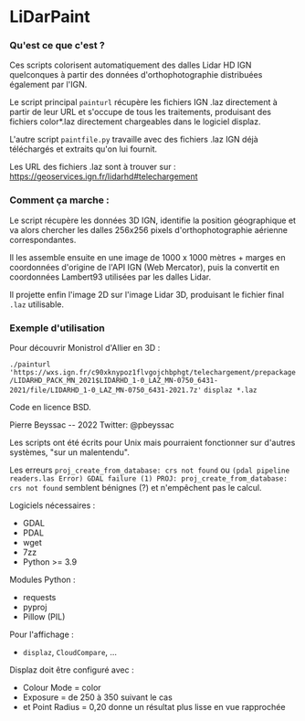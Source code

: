 LiDarPaint
==========

### Qu'est ce que c'est ?

Ces scripts colorisent automatiquement des dalles Lidar HD IGN quelconques à partir des données d'orthophotographie distribuées également par l'IGN.

Le script principal `painturl` récupère les fichiers IGN .laz directement à partir de leur URL et s'occupe de tous les traitements, produisant des fichiers color*.laz directement chargeables dans le logiciel displaz.

L'autre script `paintfile.py` travaille avec des fichiers .laz IGN déjà téléchargés et extraits qu'on lui fournit.

Les URL des fichiers .laz sont à trouver sur :
https://geoservices.ign.fr/lidarhd#telechargement

### Comment ça marche :

Le script récupère les données 3D IGN, identifie la position géographique et va alors chercher les dalles 256x256 pixels d'orthophotographie aérienne correspondantes.

Il les assemble ensuite en une image de 1000 x 1000 mètres + marges en coordonnées d'origine de l'API IGN (Web Mercator), puis la convertit en coordonnées Lambert93 utilisées par les dalles Lidar.

Il projette enfin l'image 2D sur l'image Lidar 3D, produisant le fichier final `.laz` utilisable.

### Exemple d'utilisation

Pour découvrir Monistrol d'Allier en 3D :

`./painturl 'https://wxs.ign.fr/c90xknypoz1flvgojchbphgt/telechargement/prepackage/LIDARHD_PACK_MN_2021$LIDARHD_1-0_LAZ_MN-0750_6431-2021/file/LIDARHD_1-0_LAZ_MN-0750_6431-2021.7z'`
`displaz *.laz`

Code en licence BSD.

Pierre Beyssac -- 2022
Twitter: @pbeyssac

Les scripts ont été écrits pour Unix mais pourraient fonctionner sur d'autres systèmes, "sur un malentendu".

Les erreurs `proj_create_from_database: crs not found` ou
`(pdal pipeline readers.las Error) GDAL failure (1) PROJ: proj_create_from_database: crs not found`
semblent bénignes (?) et n'empêchent pas le calcul.

Logiciels nécessaires :
* GDAL
* PDAL
* wget
* 7zz
* Python >= 3.9

Modules Python :
* requests
* pyproj
* Pillow (PIL)

Pour l'affichage :
* `displaz`, `CloudCompare`, ...

Displaz doit être configuré avec :
* Colour Mode = color
* Exposure = de 250 à 350 suivant le cas
* et Point Radius = 0,20 donne un résultat plus lisse en vue rapprochée
